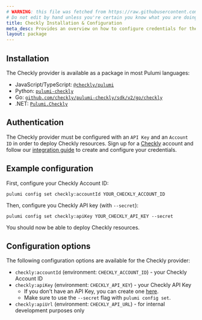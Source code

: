 ```yaml
---
# WARNING: this file was fetched from https://raw.githubusercontent.com/checkly/pulumi-checkly/v2.4.0/docs/installation-configuration.md
# Do not edit by hand unless you're certain you know what you are doing!
title: Checkly Installation & Configuration
meta_desc: Provides an overview on how to configure credentials for the Checkly provider for Pulumi.
layout: package
---
```

## Installation

The Checkly provider is available as a package in most Pulumi languages:

* JavaScript/TypeScript: [`@checkly/pulumi`](https://www.npmjs.com/package/@checkly/pulumi)
* Python: [`pulumi-checkly`](https://pypi.org/project/pulumi-checkly/)
* Go: [`github.com/checkly/pulumi-checkly/sdk/v2/go/checkly`](https://github.com/checkly/pulumi-checkly)
* .NET: [`Pulumi.Checkly`](https://www.nuget.org/packages/Pulumi.Checkly)

## Authentication

The Checkly provider must be configured with an `API Key` and an `Account ID` in order to deploy Checkly resources. Sign up for a [Checkly](https://www.checklyhq.com) account and follow our [integration guide](https://www.checklyhq.com/docs/integrations/pulumi/) to create and configure your credentials.

## Example configuration

First, configure your Checkly Account ID:

```
pulumi config set checkly:accountId YOUR_CHECKLY_ACCOUNT_ID
```

Then, configure you Checkly API key (with `--secret`):

```
pulumi config set checkly:apiKey YOUR_CHECKLY_API_KEY --secret
```

You should now be able to deploy Checkly resources.

## Configuration options

The following configuration options are available for the Checkly provider:

- `checkly:accountId` (environment: `CHECKLY_ACCOUNT_ID`) - your Checkly Account ID
- `checkly:apiKey` (environment: `CHECKLY_API_KEY`) - your Checkly API Key
    * If you don't have an API Key, you can create one [here](https://app.checklyhq.com/settings/user/api-keys).
    * Make sure to use the `--secret` flag with `pulumi config set`.
- `checkly:apiUrl` (environment: `CHECKLY_API_URL`) - for internal development purposes only
